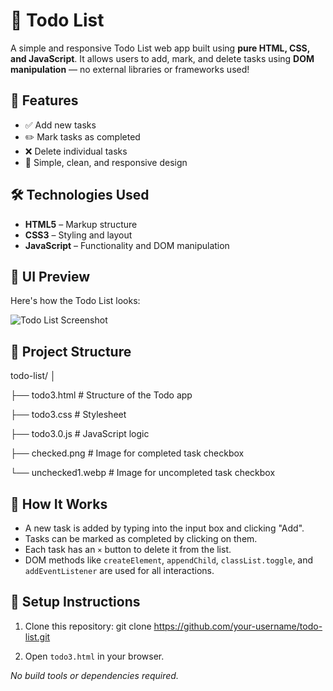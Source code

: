 # 📝 Todo List

A simple and responsive Todo List web app built using **pure HTML, CSS, and JavaScript**. It allows users to add, mark, and delete tasks using **DOM manipulation** — no external libraries or frameworks used!

## 🚀 Features

- ✅ Add new tasks
- ✏️ Mark tasks as completed
- ❌ Delete individual tasks
- 🎨 Simple, clean, and responsive design

## 🛠️ Technologies Used

- **HTML5** – Markup structure
- **CSS3** – Styling and layout
- **JavaScript** – Functionality and DOM manipulation


## 📸 UI Preview

Here's how the Todo List looks:

![Todo List Screenshot](.png)

## 📂 Project Structure

todo-list/
│

├── todo3.html # Structure of the Todo app

├── todo3.css # Stylesheet

├── todo3.0.js # JavaScript logic

├── checked.png # Image for completed task checkbox

└── unchecked1.webp # Image for uncompleted task checkbox




## 🧠 How It Works

- A new task is added by typing into the input box and clicking "Add".
- Tasks can be marked as completed by clicking on them.
- Each task has an `×` button to delete it from the list.
- DOM methods like `createElement`, `appendChild`, `classList.toggle`, and `addEventListener` are used for all interactions.

## 📌 Setup Instructions

1. Clone this repository:
git clone https://github.com/your-username/todo-list.git


2. Open `todo3.html` in your browser.

_No build tools or dependencies required._
